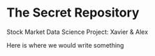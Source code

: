 # The Secret Repository
Stock Market Data Science Project: Xavier &amp; Alex

Here is where we would write something
